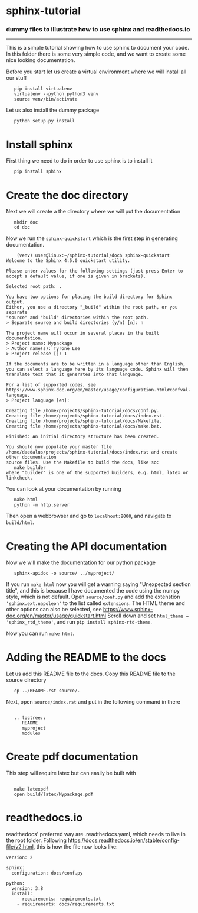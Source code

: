 # sphinx-tutorial
### dummy files to illustrate how to use sphinx and readthedocs.io

---

This is a simple tutorial showing how to use sphinx to document your code.
In this folder there is some very simple code, and we want to create some nice
looking documentation.

Before you start let us create a virtual environment where we will install all our stuff

```
   pip install virtualenv
   virtualenv --python python3 venv
   source venv/bin/activate
```

Let us also install the dummy package

```
   python setup.py install
```

# Install sphinx

First thing we need to do in order to use sphinx is to install it

```
   pip install sphinx
```
# Create the doc directory

Next we will create a the directory where we will put the documentation

```
   mkdir doc
   cd doc
```

Now we run the `sphinx-quickstart` which is the first step in generating documentation.

```
    (venv) user@linux:~/sphinx-tutorial/doc$ sphinx-quickstart 
Welcome to the Sphinx 4.5.0 quickstart utility.

Please enter values for the following settings (just press Enter to
accept a default value, if one is given in brackets).

Selected root path: .

You have two options for placing the build directory for Sphinx output.
Either, you use a directory "_build" within the root path, or you separate
"source" and "build" directories within the root path.
> Separate source and build directories (y/n) [n]: n

The project name will occur in several places in the built documentation.
> Project name: Mypackage
> Author name(s): Tyrone Lee
> Project release []: 1

If the documents are to be written in a language other than English,
you can select a language here by its language code. Sphinx will then
translate text that it generates into that language.

For a list of supported codes, see
https://www.sphinx-doc.org/en/master/usage/configuration.html#confval-language.
> Project language [en]:

Creating file /home/projects/sphinx-tutorial/docs/conf.py.
Creating file /home/projects/sphinx-tutorial/docs/index.rst.
Creating file /home/projects/sphinx-tutorial/docs/Makefile.
Creating file /home/projects/sphinx-tutorial/docs/make.bat.

Finished: An initial directory structure has been created.

You should now populate your master file /home/daedalus/projects/sphinx-tutorial/docs/index.rst and create other documentation
source files. Use the Makefile to build the docs, like so:
   make builder
where "builder" is one of the supported builders, e.g. html, latex or linkcheck.
```
You can look at your documentation by running


```
   make html
   python -m http.server
```

Then open a webbrowser and go to `localhost:8000`, and navigate to `build/html`.

# Creating the API documentation


Now we will make the documentation for our python package

```
   sphinx-apidoc -o source/ ../myproject/
```

If you run `make html` now you will get a warning saying "Unexpected section title",
and this is because I have documented the code using the numpy style, which
is not default. Open `source/conf.py` and add the extenstion `'sphinx.ext.napoleon'` to the list
called `extensions`. The HTML theme and other options can also be selected, see 
https://www.sphinx-doc.org/en/master/usage/quickstart.html
Scroll down and set `html_theme = 'sphinx_rtd_theme'`, and run `pip install sphinx-rtd-theme`.

Now you can run  ````make html````.



# Adding the README to the docs

Let us add this README file to the docs. Copy this README file to the source directory

```
   cp ../README.rst source/.
```   
Next, open `source/index.rst` and put in the following command in there

```

   .. toctree::
      README
      myproject
      modules

```   

# Create pdf documentation

This step will require latex but can easily be built with

```

   make latexpdf
   open build/latex/Mypackage.pdf
```

# readthedocs.io

readthedocs' preferred way are .readthedocs.yaml, which needs to live in the root folder. Following https://docs.readthedocs.io/en/stable/config-file/v2.html, this is how the file now looks like:

```
version: 2

sphinx:
  configuration: docs/conf.py

python:
  version: 3.8
  install:
    - requirements: requirements.txt
    - requirements: docs/requirements.txt
```
